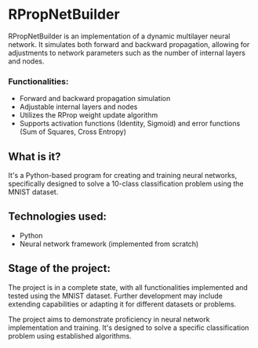 # RPropNetBuilder

RPropNetBuilder is an implementation of a dynamic multilayer neural network.
It simulates both forward and backward propagation, allowing for adjustments to network parameters such as the number of internal layers and nodes.

### Functionalities:
- Forward and backward propagation simulation
- Adjustable internal layers and nodes
- Utilizes the RProp weight update algorithm
- Supports activation functions (Identity, Sigmoid) and error functions (Sum of Squares, Cross Entropy)

## What is it?
It's a Python-based program for creating and training neural networks, specifically designed to solve a 10-class classification problem using the MNIST dataset.

## Technologies used:
- Python
- Neural network framework (implemented from scratch)

## Stage of the project:
The project is in a complete state, with all functionalities implemented and tested using the MNIST dataset. Further development may include extending capabilities or adapting it for different datasets or problems.

The project aims to demonstrate proficiency in neural network implementation and training. It's designed to solve a specific classification problem using established algorithms.

